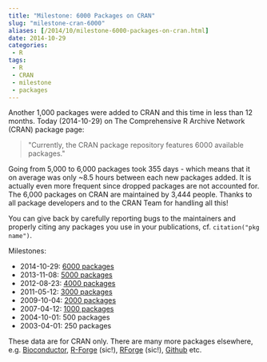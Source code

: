 ```yaml
---
title: "Milestone: 6000 Packages on CRAN"
slug: "milestone-cran-6000"
aliases: [/2014/10/milestone-6000-packages-on-cran.html]
date: 2014-10-29
categories:
 - R
tags:
 - R
 - CRAN
 - milestone
 - packages
---
```


Another 1,000 packages were added to CRAN and this time in less than 12 months. Today (2014-10-29) on The Comprehensive R Archive Network (CRAN) package page:

> "Currently, the CRAN package repository features 6000 available packages."


Going from 5,000 to 6,000 packages took 355 days - which means that it on average was only ~8.5 hours between each new packages added. It is actually even more frequent since dropped packages are not accounted for. The 6,000 packages on CRAN are maintained by 3,444 people. Thanks to all package developers and to the CRAN Team for handling all this!

You can give back by carefully reporting bugs to the maintainers and properly citing any packages you use in your publications, cf. `citation("pkg name")`.

Milestones:

* 2014-10-29: [6000 packages](https://mailman.stat.ethz.ch/pipermail/r-devel/2014-October/069997.html)
* 2013-11-08: [5000 packages](https://stat.ethz.ch/pipermail/r-devel/2013-November/067935.html)
* 2012-08-23: [4000 packages](https://stat.ethz.ch/pipermail/r-devel/2012-August/064675.html)
* 2011-05-12: [3000 packages](https://stat.ethz.ch/pipermail/r-devel/2011-May/061002.html)
* 2009-10-04: [2000 packages](https://stat.ethz.ch/pipermail/r-devel/2009-October/055049.html)
* 2007-04-12: [1000 packages](https://stat.ethz.ch/pipermail/r-devel/2007-April/045359.html)
* 2004-10-01: 500 packages
* 2003-04-01: 250 packages

These data are for CRAN only. There are many more packages elsewhere, e.g. [Bioconductor](http://bioconductor.org/), [R-Forge](http://r-forge.r-project.org/) (sic!), [RForge](http://rforge.net/) (sic!), [Github](http://github.com/) etc.


